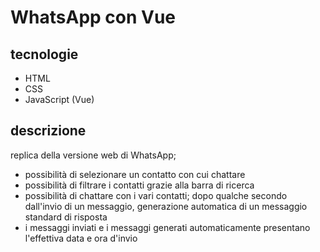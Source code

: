 # WhatsApp con Vue
## tecnologie
* HTML
* CSS
* JavaScript (Vue)
## descrizione
replica della versione web di WhatsApp;
* possibilità di selezionare un contatto con cui chattare
* possibilità di filtrare i contatti grazie alla barra di ricerca
* possibilità di chattare con i vari contatti; dopo qualche secondo dall'invio di un messaggio, generazione automatica di un messaggio standard di risposta
* i messaggi inviati e i messaggi generati automaticamente presentano l'effettiva data e ora d'invio 
